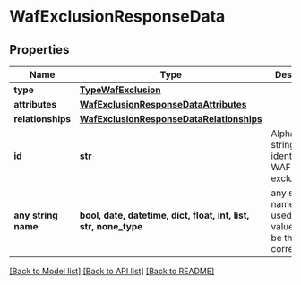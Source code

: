 # WafExclusionResponseData


## Properties
Name | Type | Description | Notes
------------ | ------------- | ------------- | -------------
**type** | [**TypeWafExclusion**](TypeWafExclusion.md) |  | [optional] 
**attributes** | [**WafExclusionResponseDataAttributes**](WafExclusionResponseDataAttributes.md) |  | [optional] 
**relationships** | [**WafExclusionResponseDataRelationships**](WafExclusionResponseDataRelationships.md) |  | [optional] 
**id** | **str** | Alphanumeric string identifying a WAF exclusion. | [optional] [readonly] 
**any string name** | **bool, date, datetime, dict, float, int, list, str, none_type** | any string name can be used but the value must be the correct type | [optional]

[[Back to Model list]](../README.md#documentation-for-models) [[Back to API list]](../README.md#documentation-for-api-endpoints) [[Back to README]](../README.md)


